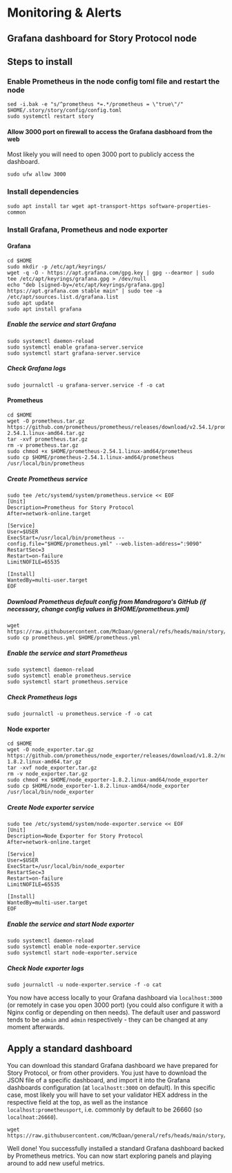 # Monitoring & Alerts


## Grafana dashboard for Story Protocol node

## Steps to install

### Enable Prometheus in the node config toml file and restart the node
```
sed -i.bak -e "s/^prometheus *=.*/prometheus = \"true\"/" $HOME/.story/story/config/config.toml
sudo systemctl restart story
```

#### Allow 3000 port on firewall to access the Grafana dasbhoard from the web
Most likely you will need to open 3000 port to publicly access the dashboard.
```
sudo ufw allow 3000
```

### Install dependencies

```
sudo apt install tar wget apt-transport-https software-properties-common
```

### Install Grafana, Prometheus and node exporter
#### Grafana
```
cd $HOME
sudo mkdir -p /etc/apt/keyrings/
wget -q -O - https://apt.grafana.com/gpg.key | gpg --dearmor | sudo tee /etc/apt/keyrings/grafana.gpg > /dev/null
echo "deb [signed-by=/etc/apt/keyrings/grafana.gpg] https://apt.grafana.com stable main" | sudo tee -a /etc/apt/sources.list.d/grafana.list
sudo apt update
sudo apt install grafana
```
##### Enable the service and start Grafana
```
sudo systemctl daemon-reload
sudo systemctl enable grafana-server.service
sudo systemctl start grafana-server.service
```
##### Check Grafana logs
```
sudo journalctl -u grafana-server.service -f -o cat
```

#### Prometheus

```
cd $HOME
wget -O prometheus.tar.gz https://github.com/prometheus/prometheus/releases/download/v2.54.1/prometheus-2.54.1.linux-amd64.tar.gz
tar -xvf prometheus.tar.gz
rm -v prometheus.tar.gz
sudo chmod +x $HOME/prometheus-2.54.1.linux-amd64/prometheus
sudo cp $HOME/prometheus-2.54.1.linux-amd64/prometheus /usr/local/bin/prometheus
```
##### Create Prometheus service
```
sudo tee /etc/systemd/system/prometheus.service << EOF
[Unit]
Description=Prometheus for Story Protocol
After=network-online.target

[Service]
User=$USER
ExecStart=/usr/local/bin/prometheus --config.file="$HOME/prometheus.yml" --web.listen-address=":9090"
RestartSec=3
Restart=on-failure
LimitNOFILE=65535

[Install]
WantedBy=multi-user.target
EOF
```
##### Download Prometheus default config from Mandragora's GitHub (if necessary, change config values in $HOME/prometheus.yml)
```
wget https://raw.githubusercontent.com/McDaan/general/refs/heads/main/story/grafana/prometheus.yml
sudo cp prometheus.yml $HOME/prometheus.yml
```

##### Enable the service and start Prometheus
```
sudo systemctl daemon-reload
sudo systemctl enable prometheus.service
sudo systemctl start prometheus.service
```
##### Check Prometheus logs
```
sudo journalctl -u prometheus.service -f -o cat
```

#### Node exporter
```
cd $HOME
wget -O node_exporter.tar.gz https://github.com/prometheus/node_exporter/releases/download/v1.8.2/node_exporter-1.8.2.linux-amd64.tar.gz
tar -xvf node_exporter.tar.gz
rm -v node_exporter.tar.gz
sudo chmod +x $HOME/node_exporter-1.8.2.linux-amd64/node_exporter
sudo cp $HOME/node_exporter-1.8.2.linux-amd64/node_exporter /usr/local/bin/node_exporter
```
##### Create Node exporter service
```
sudo tee /etc/systemd/system/node-exporter.service << EOF
[Unit]
Description=Node Exporter for Story Protocol
After=network-online.target

[Service]
User=$USER
ExecStart=/usr/local/bin/node_exporter
RestartSec=3
Restart=on-failure
LimitNOFILE=65535

[Install]
WantedBy=multi-user.target
EOF
```
##### Enable the service and start Node exporter
```
sudo systemctl daemon-reload
sudo systemctl enable node-exporter.service
sudo systemctl start node-exporter.service
```
##### Check Node exporter logs
```
sudo journalctl -u node-exporter.service -f -o cat
```

You now have access locally to your Grafana dashboard via `localhost:3000` (or remotely in case you open 3000 port) (you could also configure it with a Nginx config or depending on then needs). The default user and password tends to be `admin` and `admin` respectively - they can be changed at any moment afterwards.
## Apply a standard dashboard

You can download this standard Grafana dashboard we have prepared for Story Protocol, or from other providers. You just have to download the JSON file of a specific dashboard, and import it into the Grafana dashboards configuration (at `localhostt:3000` on default). In this specific case, most likely you will have to set your validator HEX address in the respective field at the top, as well as the instance `localhost:prometheusport`, i.e. commonly by default to be 26660 (so `localhoat:26660`). 

```
wget https://raw.githubusercontent.com/McDaan/general/refs/heads/main/story/grafana/mandashboard.json
```


Well done! You successfully installed a standard Grafana dashboard backed by Prometheus metrics. You can now start exploring panels and playing around to add new useful metrics.
